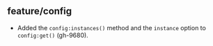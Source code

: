 ## feature/config

* Added the `config:instances()` method and the `instance` option to
  `config:get()` (gh-9680).
